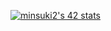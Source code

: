 



[![minsuki2's 42 stats](https://badge.mediaplus.ma/darkblue/minsuki2?1337Badge=off&UM6P=off)](https://profile.intra.42.fr/users/minsuki2)

